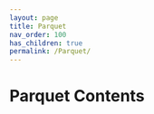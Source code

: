 ```yaml
---
layout: page
title: Parquet
nav_order: 100 
has_children: true
permalink: /Parquet/
---
```

# Parquet Contents

